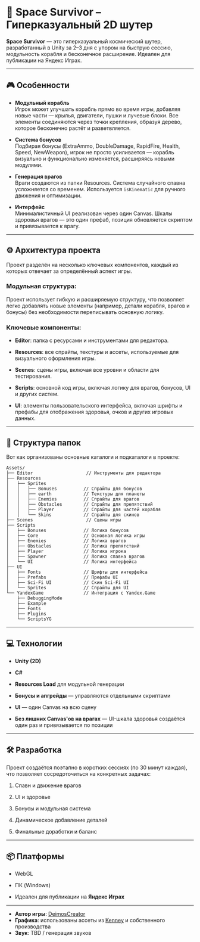 # 🚀 Space Survivor – Гиперказуальный 2D шутер

**Space Survivor** — это гиперказуальный космический шутер, разработанный в Unity за 2–3 дня с упором на быструю сессию, модульность корабля и бесконечное расширение. Идеален для публикации на Яндекс Играх.

---

## 🎮 Особенности

- **Модульный корабль**  
    Игрок может улучшать корабль прямо во время игры, добавляя новые части — крылья, двигатели, пушки и лучевые блоки. Все элементы соединяются через точки крепления, образуя дерево, которое бесконечно растёт и разветвляется.
    
- **Система бонусов**  
    Подбирая бонусы (ExtraAmmo, DoubleDamage, RapidFire, Health, Speed, NewWeapon), игрок не просто усиливается — корабль визуально и функционально изменяется, расширяясь новыми модулями.
    
- **Генерация врагов**  
    Враги создаются из папки Resources. Система случайного спавна усложняется со временем. Используется `isKinematic` для ручного движения и оптимизации.
    
- **Интерфейс**  
    Минималистичный UI реализован через один Canvas. Шкалы здоровья врагов — это один префаб, позиция обновляется скриптом и привязывается к врагу.
    

---

## ⚙️ **Архитектура проекта**

Проект разделён на несколько ключевых компонентов, каждый из которых отвечает за определённый аспект игры.

### **Модульная структура:**

Проект использует гибкую и расширяемую структуру, что позволяет легко добавлять новые элементы (например, детали корабля, врагов и бонусы) без необходимости переписывать основную логику.

### **Ключевые компоненты:**

- **Editor**: папка с ресурсами и инструментами для редактора.
    
- **Resources**: все спрайты, текстуры и ассеты, используемые для визуального оформления игры.
    
- **Scenes**: сцены игры, включая все уровни и области для тестирования.
    
- **Scripts**: основной код игры, включая логику для врагов, бонусов, UI и других систем.
    
- **UI**: элементы пользовательского интерфейса, включая шрифты и префабы для отображения здоровья, очков и других игровых данных.
    

---

## 📂 **Структура папок**

Вот как организованы основные каталоги и подкаталоги в проекте:

```
Assets/
├── Editor                    // Инструменты для редактора
├── Resources
│   ├── Sprites
│   │   ├── Bonuses          // Спрайты для бонусов
│   │   ├── earth            // Текстуры для планеты
│   │   ├── Enemies          // Спрайты для врагов
│   │   ├── Obstacles        // Спрайты для препятствий
│   │   ├── Player           // Спрайты для частей корабля
│   │   └── Skins            // Спрайты для скинов
├── Scenes                    // Сцены игры
├── Scripts
│   ├── Bonuses              // Логика бонусов
│   ├── Core                 // Основная логика игры
│   ├── Enemies              // Логика врагов
│   ├── Obstacles            // Логика препятствий
│   ├── Player               // Логика игрока
│   ├── Spawner              // Логика спавна врагов
│   └── UI                   // Логика интерфейса
├── UI
│   ├── Fonts                // Шрифты для интерфейса
│   ├── Prefabs              // Префабы UI
│   ├── Sci-Fi UI            // Скин Sci-Fi UI
│   └── Sprites              // Спрайты для UI
└── YandexGame               // Интеграция с Yandex.Game
    ├── DebuggingMode
    ├── Example
    ├── Fonts
    ├── Plugins
    └── ScriptsYG
```


---

## 💻 Технологии

- **Unity (2D)**
    
- **C#**
    
- **Resources Load** для модульной генерации
    
- **Бонусы и апгрейды** — управляются отдельными скриптами
    
- **UI** — один Canvas на всю сцену
    
- **Без лишних Canvas'ов на врагах** — UI-шкала здоровья создаётся один раз и привязывается по позиции
    

---

## 🛠️ Разработка

Проект создаётся поэтапно в коротких сессиях (по 30 минут каждая), что позволяет сосредоточиться на конкретных задачах:

1. Спавн и движение врагов
    
2. UI и здоровье
    
3. Бонусы и модульная система
    
4. Динамическое добавление деталей
    
5. Финальные доработки и баланс
    

---

## 📦 Платформы

- WebGL
    
- ПК (Windows)
    
- Идеален для публикации на **Яндекс Играх**
    

---

- **Автор игры**: [DeimosCreator](https://github.com/DeimosCreator/)
- **Графика**: использованы ассеты из [Kenney](https://kenney.nl) и собственного производства 
- **Звук**: TBD / генерация звуков
